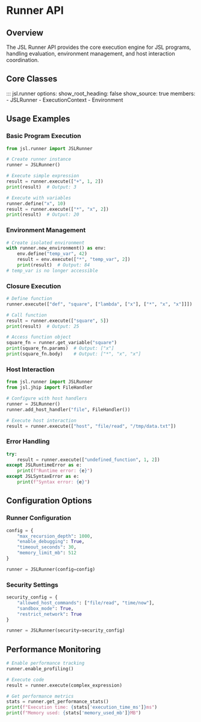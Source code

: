# Runner API

## Overview

The JSL Runner API provides the core execution engine for JSL programs, handling evaluation, environment management, and host interaction coordination.

## Core Classes

::: jsl.runner
    options:
      show_root_heading: false
      show_source: true
      members:
        - JSLRunner
        - ExecutionContext
        - Environment

## Usage Examples

### Basic Program Execution

```python
from jsl.runner import JSLRunner

# Create runner instance
runner = JSLRunner()

# Execute simple expression
result = runner.execute(["+", 1, 2])
print(result)  # Output: 3

# Execute with variables
runner.define("x", 10)
result = runner.execute(["*", "x", 2])
print(result)  # Output: 20
```

### Environment Management

```python
# Create isolated environment
with runner.new_environment() as env:
    env.define("temp_var", 42)
    result = env.execute(["*", "temp_var", 2])
    print(result)  # Output: 84
# temp_var is no longer accessible
```

### Closure Execution

```python
# Define function
runner.execute(["def", "square", ["lambda", ["x"], ["*", "x", "x"]]])

# Call function
result = runner.execute(["square", 5])
print(result)  # Output: 25

# Access function object
square_fn = runner.get_variable("square")
print(square_fn.params)  # Output: ["x"]
print(square_fn.body)    # Output: ["*", "x", "x"]
```

### Host Interaction

```python
from jsl.runner import JSLRunner
from jsl.jhip import FileHandler

# Configure with host handlers
runner = JSLRunner()
runner.add_host_handler("file", FileHandler())

# Execute host interaction
result = runner.execute(["host", "file/read", "/tmp/data.txt"])
```

### Error Handling

```python
try:
    result = runner.execute(["undefined_function", 1, 2])
except JSLRuntimeError as e:
    print(f"Runtime error: {e}")
except JSLSyntaxError as e:
    print(f"Syntax error: {e}")
```

## Configuration Options

### Runner Configuration

```python
config = {
    "max_recursion_depth": 1000,
    "enable_debugging": True,
    "timeout_seconds": 30,
    "memory_limit_mb": 512
}

runner = JSLRunner(config=config)
```

### Security Settings

```python
security_config = {
    "allowed_host_commands": ["file/read", "time/now"],
    "sandbox_mode": True,
    "restrict_network": True
}

runner = JSLRunner(security=security_config)
```

## Performance Monitoring

```python
# Enable performance tracking
runner.enable_profiling()

# Execute code
result = runner.execute(complex_expression)

# Get performance metrics
stats = runner.get_performance_stats()
print(f"Execution time: {stats['execution_time_ms']}ms")
print(f"Memory used: {stats['memory_used_mb']}MB")
```